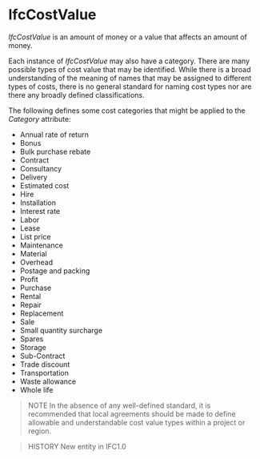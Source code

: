 # IfcCostValue

_IfcCostValue_ is an amount of money or a value that affects an amount of money.
<!-- end of short definition -->


Each instance of _IfcCostValue_ may also have a category. There are many possible types of cost value that may be identified. While there is a broad understanding of the meaning of names that may be assigned to different types of costs, there is no general standard for naming cost types nor are there any broadly defined classifications.

The following defines some cost categories that might be applied to the _Category_ attribute:

* Annual rate of return
* Bonus
* Bulk purchase rebate
* Contract
* Consultancy
* Delivery
* Estimated cost
* Hire
* Installation
* Interest rate
* Labor
* Lease
* List price
* Maintenance
* Material
* Overhead
* Postage and packing
* Profit
* Purchase
* Rental
* Repair
* Replacement
* Sale
* Small quantity surcharge
* Spares
* Storage
* Sub-Contract
* Trade discount
* Transportation
* Waste allowance
* Whole life

> NOTE In the absence of any well-defined standard, it is recommended that local agreements should be made to define allowable and understandable cost value types within a project or region.

> HISTORY New entity in IFC1.0
